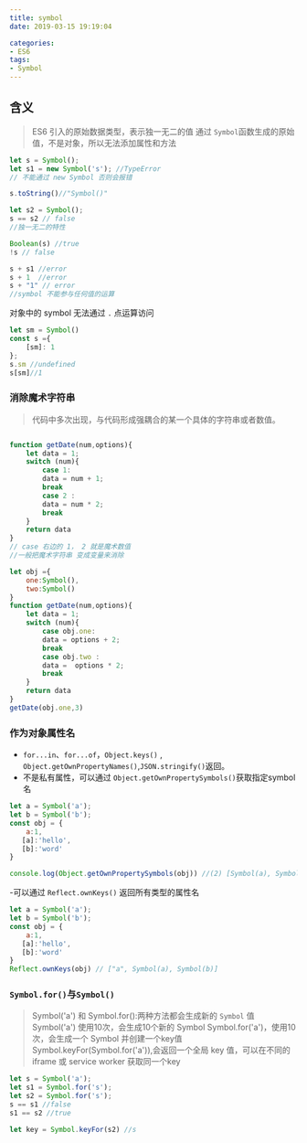 ```yaml
---
title: symbol
date: 2019-03-15 19:19:04

categories: 
- ES6
tags:
- Symbol
---
```


## 含义
> ES6 引入的原始数据类型，表示独一无二的值
> 通过 `Symbol`函数生成的原始值，不是对象，所以无法添加属性和方法
```javascript 
let s = Symbol();
let s1 = new Symbol('s'); //TypeError
// 不能通过 new Symbol 否则会报错

s.toString()//"Symbol()"

let s2 = Symbol();
s == s2 // false
//独一无二的特性

Boolean(s) //true
!s // false

s + s1 //error 
s + 1  //error 
s + "1" // error 
//symbol 不能参与任何值的运算

```
对象中的 symbol 无法通过 `.` 点运算访问
```javascript
let sm = Symbol()
const s ={
    [sm]: 1
};
s.sm //undefined
s[sm]//1

```


### 消除魔术字符串
> 代码中多次出现，与代码形成强耦合的某一个具体的字符串或者数值。
```javascript

function getDate(num,options){
    let data = 1;
    switch (num){
        case 1:
        data = num + 1;
        break
        case 2 :
        data = num * 2;
        break
    }
    return data
}
// case 右边的 1， 2 就是魔术数值
//一般把魔术字符串 变成变量来消除

let obj ={
    one:Symbol(),
    two:Symbol()
}
function getDate(num,options){
    let data = 1;
    switch (num){
        case obj.one:
        data = options + 2;
        break
        case obj.two :
        data =  options * 2;
        break
    }
    return data
}
getDate(obj.one,3)

```
### 作为对象属性名

- `for...in`、`for...of`，`Object.keys()` , `Object.getOwnPropertyNames()`,`JSON.stringify()`返回。
- 不是私有属性，可以通过 `Object.getOwnPropertySymbols()`获取指定symbol名
```javascript
let a = Symbol('a');
let b = Symbol('b');
const obj = {
    a:1,
   [a]:'hello',
   [b]:'word'
}

console.log(Object.getOwnPropertySymbols(obj)) //(2) [Symbol(a), Symbol(b)]
```
-可以通过 ` Reflect.ownKeys() ` 返回所有类型的属性名
```javascript
let a = Symbol('a');
let b = Symbol('b');
const obj = {
    a:1,
   [a]:'hello',
   [b]:'word'
}
Reflect.ownKeys(obj) // ["a", Symbol(a), Symbol(b)]
```
###  `Symbol.for()`与`Symbol()`

> Symbol('a') 和 Symbol.for():两种方法都会生成新的 `Symbol` 值
> Symbol('a') 使用10次，会生成10个新的 Symbol
> Symbol.for('a')，使用10次，会生成一个 Symbol 并创建一个key值
> Symbol.keyFor(Symbol.for('a')),会返回一个全局 key 值，可以在不同的iframe 或 service worker 获取同一个key

```javascript
let s = Symbol('a');
let s1 = Symbol.for('s');
let s2 = Symbol.for('s');
s == s1 //false
s1 == s2 //true

let key = Symbol.keyFor(s2) //s
```

 